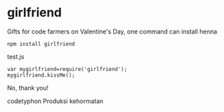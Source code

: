 # girlfriend
Gifts for code farmers on Valentine's Day, one command can install henna

```
npm install girlfriend
```

test.js

```
var mygirlfriend=require('girlfriend');
mygirlfriend.kissMe();
```

No, thank you!

codetyphon  Produksi kehormatan
